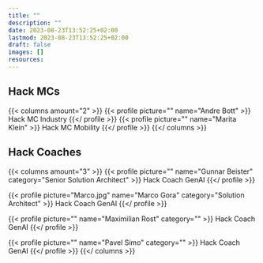 ```yaml
---
title: ""
description: ""
date: 2023-08-23T13:52:25+02:00
lastmod: 2023-08-23T13:52:25+02:00
draft: false
images: []
resources:
---
```



## Hack MCs

{{< columns amount="2" >}}
  {{< profile picture="" name="Andre Bott" >}}
  Hack MC Industry
  {{</ profile >}}
  {{< profile picture="" name="Marita Klein" >}}
  Hack MC Mobility
  {{</ profile >}}
{{</ columns >}}

## Hack Coaches

{{< columns amount="3" >}}
  {{< profile picture="" name="Gunnar Beister" category="Senior Solution Architect" >}}
  Hack Coach GenAI
  {{</ profile >}}

  {{< profile picture="Marco.jpg" name="Marco Gora" category="Solution Architect" >}}
  Hack Coach GenAI
  {{</ profile >}}

  {{< profile picture="" name="Maximilian Rost" category="" >}}
  Hack Coach GenAI
  {{</ profile >}}

  {{< profile picture="" name="Pavel Simo" category="" >}}
  Hack Coach GenAI
  {{</ profile >}}
{{</ columns >}}
